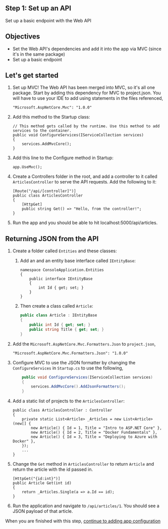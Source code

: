 ## Step 1: Set up an API
Set up a basic endpoint with the Web API

## Objectives
- Set the Web API's dependencies and add it into the app via MVC (since it's in the same package)
- Set up a basic endpoint

## Let's get started

1. Set up MVC! The Web API has been merged into MVC, so it's all one package. Start by adding this dependency for MVC to project.json. You will have to use your IDE to add using statements in the files referenced,

    ```
    "Microsoft.AspNetCore.Mvc": "1.0.0"
    ```

2. Add this method to the Startup class:

    ```
    // This method gets called by the runtime. Use this method to add services to the container.
    public void ConfigureServices(IServiceCollection services)
    {
        services.AddMvcCore();
    }
    ```

3. Add this line to the Configure method in Startup:

    ```
    app.UseMvc();
    ```

4. Create a Controllers folder in the root, and add a controller to it called `ArticlesController` to serve the API requests. Add the following to it:

    ```
    [Route("/api/[controller]")]
    public class ArticlesController
    {
        [HttpGet]
        public string Get() => "Hello, from the controller!";
    }
    ```

5. Run the app and you should be able to hit localhost:5000/api/articles.

## Returning JSON from the API

1. Create a folder called `Entities` and these classes:

    1. Add an  and an entity base interface called `IEntityBase`:

        ```
        namespace ConsoleApplication.Entities
        {
            public interface IEntityBase
            {
                int Id { get; set; }
            }
        }
        ```

    1. Then create a class called `Article`:

        ```C#
        public class Article : IEntityBase
        {
            public int Id { get; set; }
            public string Title { get; set; }
        }
        ```

  2. Add the `Microsoft.AspNetCore.Mvc.Formatters.Json` to `project.json`,

        `"Microsoft.AspNetCore.Mvc.Formatters.Json": "1.0.0"`    

  3. Configure MVC to use the JSON formatter by changing the `ConfigureServices` in `Startup.cs` to use the following,
    
        ```C#
            public void ConfigureServices(IServiceCollection services)
            {
                services.AddMvcCore().AddJsonFormatters();
            }
        ``` 

  4. Add a static list of projects to the `ArticlesController`:

        ```
        public class ArticlesController : Controller
        {
            private static List<Article> _Articles = new List<Article>(new[] {
                new Article() { Id = 1, Title = "Intro to ASP.NET Core" },
                new Article() { Id = 2, Title = "Docker Fundamentals" },
                new Article() { Id = 3, Title = "Deploying to Azure with Docker" },
            });
            ...
        }

        ```   

  5. Change the `Get` method in `ArticlesController` to return `Article` and return the article with the id passed in.

        ```
        [HttpGet("{id:int}")]
        public Article Get(int id)
        {
            return _Articles.Single(a => a.Id == id);
        }
        ```

  6. Run the application and navigate to `/api/articles/1`. You should see a JSON payload of that article.


When you are finished with this step, [continue to adding app configuration](../02-AppConfiguration/README.md)
